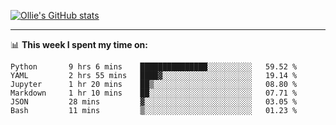 <!--
**icedpanda/icedpanda** is a ✨ _special_ ✨ repository because its `README.md` (this file) appears on your GitHub profile.

Here are some ideas to get you started:

- 🔭 I’m currently working on ...
- 🌱 I’m currently learning ...
- 👯 I’m looking to collaborate on ...
- 🤔 I’m looking for help with ...
- 💬 Ask me about ...
- 📫 How to reach me: ...
- 😄 Pronouns: ...
- ⚡ Fun fact: ...
-->
[![Ollie's GitHub stats](https://github-readme-stats-icedpanda.vercel.app/api?username=icedpanda&count_private=true&show_icons=true)](https://github.com/icedpanda)

---
📊 **This week I spent my time on:**
<!--START_SECTION:waka-->

```text
Python       9 hrs 6 mins    ███████████████░░░░░░░░░░   59.52 %
YAML         2 hrs 55 mins   ████▓░░░░░░░░░░░░░░░░░░░░   19.14 %
Jupyter      1 hr 20 mins    ██▒░░░░░░░░░░░░░░░░░░░░░░   08.80 %
Markdown     1 hr 10 mins    ██░░░░░░░░░░░░░░░░░░░░░░░   07.71 %
JSON         28 mins         ▓░░░░░░░░░░░░░░░░░░░░░░░░   03.05 %
Bash         11 mins         ▒░░░░░░░░░░░░░░░░░░░░░░░░   01.23 %
```

<!--END_SECTION:waka-->
